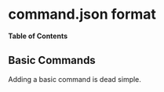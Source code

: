 # command.json format

**Table of Contents**


## Basic Commands
Adding a basic command is dead simple.